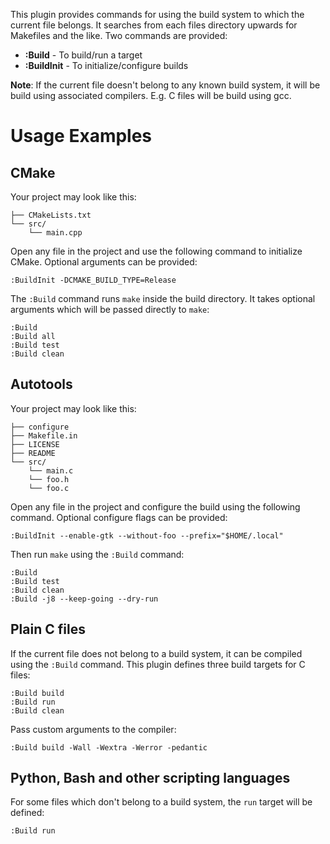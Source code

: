 This plugin provides commands for using the build system to which the
current file belongs. It searches from each files directory upwards for
Makefiles and the like. Two commands are provided:

* **:Build** - To build/run a target
* **:BuildInit** - To initialize/configure builds

**Note**: If the current file doesn't belong to any known build system, it
will be build using associated compilers. E.g. C files will be build using
gcc.

# Usage Examples

## CMake

Your project may look like this:

```
├── CMakeLists.txt
└── src/
    └── main.cpp
```

Open any file in the project and use the following command to initialize
CMake. Optional arguments can be provided:

```vim
:BuildInit -DCMAKE_BUILD_TYPE=Release
```

The `:Build` command runs `make` inside the build directory. It takes
optional arguments which will be passed directly to `make`:

```vim
:Build
:Build all
:Build test
:Build clean
```

## Autotools

Your project may look like this:

```
├── configure
├── Makefile.in
├── LICENSE
├── README
└── src/
    └── main.c
    └── foo.h
    └── foo.c
```

Open any file in the project and configure the build using the following
command. Optional configure flags can be provided:

```vim
:BuildInit --enable-gtk --without-foo --prefix="$HOME/.local"
```

Then run `make` using the `:Build` command:

```vim
:Build
:Build test
:Build clean
:Build -j8 --keep-going --dry-run
```

## Plain C files

If the current file does not belong to a build system, it can be compiled
using the `:Build` command. This plugin defines three build targets for C
files:

```vim
:Build build
:Build run
:Build clean
```

Pass custom arguments to the compiler:

```vim
:Build build -Wall -Wextra -Werror -pedantic
```

## Python, Bash and other scripting languages

For some files which don't belong to a build system, the `run` target will
be defined:

```vim
:Build run
```

